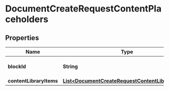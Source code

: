 

# DocumentCreateRequestContentPlaceholders


## Properties

Name | Type | Description | Notes
------------ | ------------- | ------------- | -------------
**blockId** | **String** | Content placeholder block id |  [optional]
**contentLibraryItems** | [**List&lt;DocumentCreateRequestContentLibraryItems&gt;**](DocumentCreateRequestContentLibraryItems.md) |  |  [optional]



